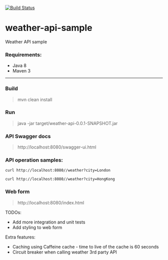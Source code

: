 [![Build Status](https://travis-ci.org/jmbataller/weather-api-sample.svg?branch=master)](https://travis-ci.org/jmbataller/weather-api-sample)

# weather-api-sample
Weather API sample

### Requirements:

- Java 8
- Maven 3

---

### Build

> mvn clean install

### Run

> java -jar target/weather-api-0.0.1-SNAPSHOT.jar

### API Swagger docs

> http://localhost:8080/swagger-ui.html

### API operation samples:

```
curl http://localhost:8080//weather?city=London

curl http://localhost:8080//weather?city=HongKong
```

### Web form

> http://localhost:8080/index.html

TODOs:

- Add more integration and unit tests
- Add styling to web form

Extra features:

- Caching using Caffeine cache - time to live of the cache is 60 seconds
- Circuit breaker when calling weather 3rd party API

